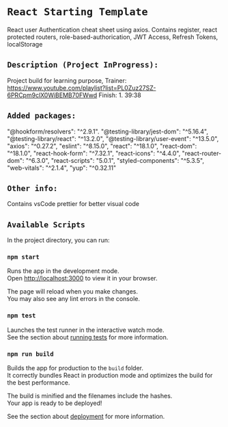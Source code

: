 # `React Starting Template`

React user Authentication cheat sheet using axios.
Contains register, react protected routers, role-based-authorication, JWT Access, Refresh Tokens, localStorage

## `Description (Project InProgress):`

Project build for learning purpose,
Trainer: https://www.youtube.com/playlist?list=PL0Zuz27SZ-6PRCpm9clX0WiBEMB70FWwd
Finish: 1. 39:38

## `Added packages:`

"@hookform/resolvers": "^2.9.1".
"@testing-library/jest-dom": "^5.16.4",
"@testing-library/react": "^13.2.0",
"@testing-library/user-event": "^13.5.0",
"axios": "^0.27.2",
"eslint": "^8.15.0",
"react": "^18.1.0",
"react-dom": "^18.1.0",
"react-hook-form": "^7.32.1",
"react-icons": "^4.4.0",
"react-router-dom": "^6.3.0",
"react-scripts": "5.0.1",
"styled-components": "^5.3.5",
"web-vitals": "^2.1.4",
"yup": "^0.32.11"

## `Other info:`

Contains vsCode prettier for better visual code

## `Available Scripts`

In the project directory, you can run:

### `npm start`

Runs the app in the development mode.\
Open [http://localhost:3000](http://localhost:3000) to view it in your browser.

The page will reload when you make changes.\
You may also see any lint errors in the console.

### `npm test`

Launches the test runner in the interactive watch mode.\
See the section about [running tests](https://facebook.github.io/create-react-app/docs/running-tests) for more information.

### `npm run build`

Builds the app for production to the `build` folder.\
It correctly bundles React in production mode and optimizes the build for the best performance.

The build is minified and the filenames include the hashes.\
Your app is ready to be deployed!

See the section about [deployment](https://facebook.github.io/create-react-app/docs/deployment) for more information.
